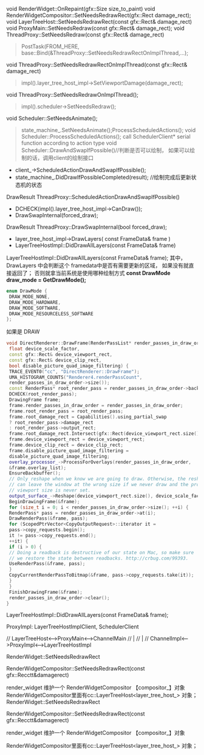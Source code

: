 void RenderWidget::OnRepaint(gfx::Size size_to_paint)
void RenderWidgetCompositor::SetNeedsRedrawRect(gfx::Rect damage_rect);
void LayerTreeHost::SetNeedsRedrawRect(const gfx::Rect& damage_rect)
void ProxyMain::SetNeedsRedraw(const gfx::Rect& damage_rect);
void ThreadProxy::SetNeedsRedraw(const gfx::Rect& damage_rect)
   > PostTask(FROM_HERE, base::Bind(&ThreadProxy::SetNeedsRedrawRectOnImplThread,...);

void ThreadProxy::SetNeedsRedrawRectOnImplThread(const gfx::Rect& damage_rect)
   > impl().layer_tree_host_impl->SetViewportDamage(damage_rect);

void ThreadProxy::SetNeedsRedrawOnImplThread();
   > impl().scheduler->SetNeedsRedraw();

void Scheduler::SetNeedsAnimate();
   > state_machine_.SetNeedsAnimate();ProcessScheduledActions();
void Scheduler::ProcessScheduledActions();
   > call SchedulerClient* serial function according to action type
void Scheduler::DrawAndSwapIfPossible()//判断是否可以绘制， 如果可以绘制的话，调用client的绘制接口
  - client_->ScheduledActionDrawAndSwapIfPossible();
  - state_machine_.DidDrawIfPossibleCompleted(result); //绘制完成后更新状态机的状态

DrawResult ThreadProxy::ScheduledActionDrawAndSwapIfPossible()
  - DCHECK(impl().layer_tree_host_impl->CanDraw());
  - DrawSwapInternal(forced_draw);

DrawResult ThreadProxy::DrawSwapInternal(bool forced_draw);
  - layer_tree_host_impl->DrawLayers( const FrameData& frame )
  -  LayerTreeHostImpl::DidDrawAllLayers(const FrameData& frame) 

LayerTreeHostImpl::DidDrawAllLayers(const FrameData& frame);
其中，DrawLayers 中会判断这个 framedata中是否有需要更新的区域， 如果没有就直接返回了；
否则就拿当前系统是使用哪种绘制方式 **const DrawMode draw_mode = GetDrawMode();**
```CPP
enum DrawMode {
 DRAW_MODE_NONE,
 DRAW_MODE_HARDWARE,
 DRAW_MODE_SOFTWARE,
 DRAW_MODE_RESOURCELESS_SOFTWARE
};
```

如果是  DRAW

```cpp
void DirectRenderer::DrawFrame(RenderPassList* render_passes_in_draw_order,
 float device_scale_factor,
 const gfx::Rect& device_viewport_rect,
 const gfx::Rect& device_clip_rect,
 bool disable_picture_quad_image_filtering) {
 TRACE_EVENT0("cc", "DirectRenderer::DrawFrame");
 UMA_HISTOGRAM_COUNTS("Renderer4.renderPassCount",
 render_passes_in_draw_order->size());
 const RenderPass* root_render_pass = render_passes_in_draw_order->back();
 DCHECK(root_render_pass);
 DrawingFrame frame;
 frame.render_passes_in_draw_order = render_passes_in_draw_order;
 frame.root_render_pass = root_render_pass;
 frame.root_damage_rect = Capabilities().using_partial_swap
 ? root_render_pass->damage_rect
 : root_render_pass->output_rect;
 frame.root_damage_rect.Intersect(gfx::Rect(device_viewport_rect.size()));
 frame.device_viewport_rect = device_viewport_rect;
 frame.device_clip_rect = device_clip_rect;
 frame.disable_picture_quad_image_filtering =
 disable_picture_quad_image_filtering;
 overlay_processor_->ProcessForOverlays(render_passes_in_draw_order,
 &frame.overlay_list);
 EnsureBackbuffer();
 // Only reshape when we know we are going to draw. Otherwise, the reshape
 // can leave the window at the wrong size if we never draw and the proper
 // viewport size is never set.
 output_surface_->Reshape(device_viewport_rect.size(), device_scale_factor);
 BeginDrawingFrame(&frame);
 for (size_t i = 0; i < render_passes_in_draw_order->size(); ++i) {
 RenderPass* pass = render_passes_in_draw_order->at(i);
 DrawRenderPass(&frame, pass);
 for (ScopedPtrVector<CopyOutputRequest>::iterator it =
 pass->copy_requests.begin();
 it != pass->copy_requests.end();
 ++it) {
 if (i > 0) {
 // Doing a readback is destructive of our state on Mac, so make sure
 // we restore the state between readbacks. http://crbug.com/99393.
 UseRenderPass(&frame, pass);
 }
 CopyCurrentRenderPassToBitmap(&frame, pass->copy_requests.take(it));
 }
 }
 FinishDrawingFrame(&frame);
 render_passes_in_draw_order->clear();
}
```

LayerTreeHostImpl::DidDrawAllLayers(const FrameData& frame);


ProxyImpl:  LayerTreeHostImplClient, SchedulerClient 








// LayerTreeHost<-->ProxyMain<-->ChannelMain
//                                    |
//                                    | 
//                                ChannelImpl<-->ProxyImpl<-->LayerTreeHostImpl

RenderWidget::SetNeedsRedrawRect

RenderWidgetCompositor::SetNeedsRedrawRect(const gfx::Recctt&damagerect)



render_widget 维护一个 RenderWidgetCompositor 【compositor_】对象
RenderWidgetCompositor里面有cc::LayerTreeHost<layer_tree_host_> 对象；
RenderWidget::SetNeedsRedrawRect

RenderWidgetCompositor::SetNeedsRedrawRect(const gfx::Recctt&damagerect)




render_widget 维护一个 RenderWidgetCompositor 【compositor_】对象

RenderWidgetCompositor里面有cc::LayerTreeHost<layer_tree_host_> 对象；